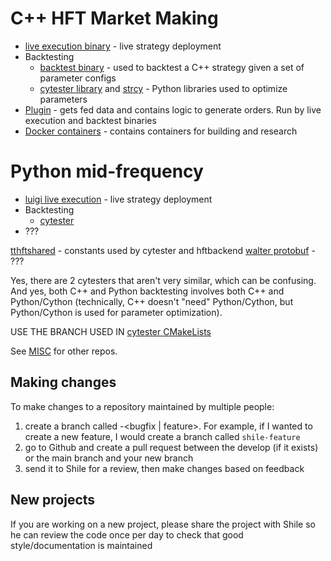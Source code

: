 # C++ HFT Market Making
-  [live execution binary](https://github.com/MoreChickenDelivered/hftbackend) - live strategy deployment
-  Backtesting
    -  [backtest binary](https://github.com/MoreChickenDelivered/hfttester) - used to backtest a C++ strategy given a set of parameter configs
    -  [cytester library](https://github.com/ebenali/cytester-blankrepo) and [strcy](https://github.com/MoreChickenDelivered/strcycopy) - Python libraries used to optimize parameters
-  [Plugin](https://github.com/ebenali/hft-plugin-base) - gets fed data and contains logic to generate orders. Run by live execution and backtest binaries
-  [Docker containers](https://github.com/MoreChickenDelivered/tthft-docker-image) - contains containers for building and research

# Python mid-frequency
-  [luigi live execution](https://github.com/MoreChickenDelivered/luigi) - live strategy deployment
-  Backtesting
    -  [cytester](https://github.com/MoreChickenDelivered/cytester2)
-  ???

[tthftshared](https://github.com/MoreChickenDelivered/tthftshared) - constants used by cytester and hftbackend
[walter protobuf](https://github.com/MoreChickenDelivered/walter_protobuf) - ???

Yes, there are 2 cytesters that aren't very similar, which can be confusing. And yes, both C++ and Python backtesting involves both C++ and Python/Cython (technically, C++ doesn't "need" Python/Cython, but Python/Cython is used for parameter optimization).

USE THE BRANCH USED IN [cytester CMakeLists](https://github.com/MoreChickenDelivered/cytester2/blob/main/CMakeLists.txt)

See [MISC](https://github.com/MoreChickenDelivered/ttprojects/blob/main/MISC.md) for other repos.

## Making changes
To make changes to a repository maintained by multiple people:
1. create a branch called <firstname>-<bugfix | feature>. For example, if I wanted to create a new feature, I would create a branch called `shile-feature`
2. go to Github and create a pull request between the develop (if it exists) or the main branch and your new branch
3. send it to Shile for a review, then make changes based on feedback

## New projects
If you are working on a new project, please share the project with Shile so he can review the code once per day to check that good style/documentation is maintained